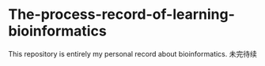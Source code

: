 # The-process-record-of-learning-bioinformatics
This repository is entirely my personal record about bioinformatics.
未完待续
